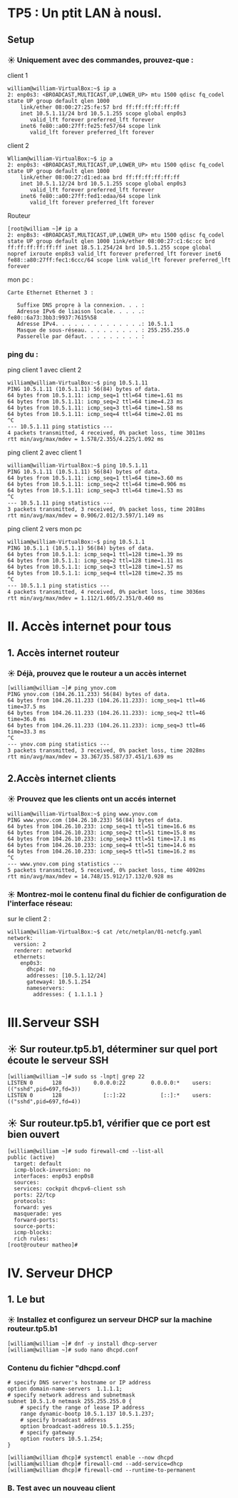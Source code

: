 # TP5 : Un ptit LAN à nousI. 
## Setup
### ☀️ Uniquement avec des commandes, prouvez-que :
client 1 
```
william@william-VirtualBox:~$ ip a
2: enp0s3: <BROADCAST,MULTICAST,UP,LOWER_UP> mtu 1500 qdisc fq_codel state UP group default qlen 1000
    link/ether 08:00:27:25:fe:57 brd ff:ff:ff:ff:ff:ff
    inet 10.5.1.11/24 brd 10.5.1.255 scope global enp0s3
       valid_lft forever preferred_lft forever
    inet6 fe80::a00:27ff:fe25:fe57/64 scope link
       valid_lft forever preferred_lft forever
```
client 2
```
Wlliam@william-VirtualBox:~$ ip a 
2: enp0s3: <BROADCAST,MULTICAST,UP,LOWER_UP> mtu 1500 qdisc fq_codel state UP group default qlen 1000
    link/ether 08:00:27:d1:ed:aa brd ff:ff:ff:ff:ff:ff
    inet 10.5.1.12/24 brd 10.5.1.255 scope global enp0s3
       valid_lft forever preferred_lft forever
    inet6 fe80::a00:27ff:fed1:edaa/64 scope link
       valid_lft forever preferred_lft forever
```
Routeur
```
[root@william ~]# ip a 
2: enpBs3: <BROADCAST,MULTICAST,UP,LOWER_UP> mtu 1500 qdisc fq_codel state UP group default qlen 1000 1ink/ether 08:00:27:c1:6c:cc brd ff:ff:ff:ff:ff:ff inet 18.5.1.254/24 brd 10.5.1.255 scope global nopref ixroute enp8s3 valid_lft forever preferred_lft forever inet6 fe88::a80:27ff:fec1:6ccc/64 scope link valid_lft forever preferred_lft forever
``` 
mon pc : 
```
Carte Ethernet Ethernet 3 :

   Suffixe DNS propre à la connexion. . . :
   Adresse IPv6 de liaison locale. . . . .: fe80::6a73:3bb3:9937:7615%58
   Adresse IPv4. . . . . . . . . . . . . .: 10.5.1.1
   Masque de sous-réseau. . . . . . . . . : 255.255.255.0
   Passerelle par défaut. . . . . . . . . :
```
### ping du : 
ping client 1 avec client 2

``` 
william@william-VirtualBox:~$ ping 10.5.1.11
PING 10.5.1.11 (10.5.1.11) 56(84) bytes of data.
64 bytes from 10.5.1.11: icmp_seq=1 ttl=64 time=1.61 ms
64 bytes from 10.5.1.11: icmp_seq=2 ttl=64 time=4.23 ms
64 bytes from 10.5.1.11: icmp_seq=3 ttl=64 time=1.58 ms
64 bytes from 10.5.1.11: icmp_seq=4 ttl=64 time=2.01 ms
^C
--- 10.5.1.11 ping statistics ---
4 packets transmitted, 4 received, 0% packet loss, time 3011ms
rtt min/avg/max/mdev = 1.578/2.355/4.225/1.092 ms
```
ping client 2 avec client 1
```
william@william-VirtualBox:~$ ping 10.5.1.11
PING 10.5.1.11 (10.5.1.11) 56(84) bytes of data.
64 bytes from 10.5.1.11: icmp_seq=1 ttl=64 time=3.60 ms
64 bytes from 10.5.1.11: icmp_seq=2 ttl=64 time=0.906 ms
64 bytes from 10.5.1.11: icmp_seq=3 ttl=64 time=1.53 ms
^C
--- 10.5.1.11 ping statistics ---
3 packets transmitted, 3 received, 0% packet loss, time 2018ms
rtt min/avg/max/mdev = 0.906/2.012/3.597/1.149 ms
```
ping client 2 vers mon pc 
```
william@william-VirtualBox:~$ ping 10.5.1.1
PING 10.5.1.1 (10.5.1.1) 56(84) bytes of data.
64 bytes from 10.5.1.1: icmp_seq=1 ttl=128 time=1.39 ms
64 bytes from 10.5.1.1: icmp_seq=2 ttl=128 time=1.11 ms
64 bytes from 10.5.1.1: icmp_seq=3 ttl=128 time=1.57 ms
64 bytes from 10.5.1.1: icmp_seq=4 ttl=128 time=2.35 ms
^C
--- 10.5.1.1 ping statistics ---
4 packets transmitted, 4 received, 0% packet loss, time 3036ms
rtt min/avg/max/mdev = 1.112/1.605/2.351/0.460 ms
```



# II. Accès internet pour tous 
## 1. Accès internet routeur
### ☀️ Déjà, prouvez que le routeur a un accès internet
```
[william@william ~]# ping ynov.com
PING ynov.com (104.26.11.233) 56(84) bytes of data.
64 bytes from 104.26.11.233 (104.26.11.233): icmp_seq=1 ttl=46 time=37.5 ms
64 bytes from 104.26.11.233 (104.26.11.233): icmp_seq=2 ttl=46 time=36.0 ms
64 bytes from 104.26.11.233 (104.26.11.233): icmp_seq=3 ttl=46 time=33.3 ms
^C
--- ynov.com ping statistics ---
3 packets transmitted, 3 received, 0% packet loss, time 2028ms
rtt min/avg/max/mdev = 33.367/35.587/37.451/1.639 ms
```
## 2.Accès internet clients 
### ☀️ Prouvez que les clients ont un accés internet 
```
william@william-VirtualBox:~$ ping www.ynov.com
PING www.ynov.com (104.26.10.233) 56(84) bytes of data.
64 bytes from 104.26.10.233: icmp_seq=1 ttl=51 time=16.6 ms
64 bytes from 104.26.10.233: icmp_seq=2 ttl=51 time=15.8 ms
64 bytes from 104.26.10.233: icmp_seq=3 ttl=51 time=17.1 ms
64 bytes from 104.26.10.233: icmp_seq=4 ttl=51 time=14.6 ms
64 bytes from 104.26.10.233: icmp_seq=5 ttl=51 time=16.2 ms
^C
--- www.ynov.com ping statistics ---
5 packets transmitted, 5 received, 0% packet loss, time 4092ms
rtt min/avg/max/mdev = 14.748/15.912/17.132/0.928 ms
```
### ☀️ Montrez-moi le contenu final du fichier de configuration de l'interface réseau: 
sur le client 2 :
```
william@william-VirtualBox:~$ cat /etc/netplan/01-netcfg.yaml
network:
  version: 2
  renderer: networkd
  ethernets:
    enp0s3:
      dhcp4: no
      addresses: [10.5.1.12/24]
      gateway4: 10.5.1.254
      nameservers:
        addresses: { 1.1.1.1 }
``` 
# III.Serveur SSH
## ☀️ Sur routeur.tp5.b1, déterminer sur quel port écoute le serveur SSH

```
[william@william ~]# sudo ss -lnpt| grep 22
LISTEN 0      128          0.0.0.0:22        0.0.0.0:*    users:(("sshd",pid=697,fd=3))
LISTEN 0      128             [::]:22           [::]:*    users:(("sshd",pid=697,fd=4))
```
## ☀️ Sur routeur.tp5.b1, vérifier que ce port est bien ouvert
```
[william@william ~]# sudo firewall-cmd --list-all
public (active)
  target: default
  icmp-block-inversion: no
  interfaces: enp0s3 enp0s8
  sources:
  services: cockpit dhcpv6-client ssh
  ports: 22/tcp
  protocols:
  forward: yes
  masquerade: yes
  forward-ports:
  source-ports:
  icmp-blocks:
  rich rules:
[root@routeur matheo]#
```
# IV. Serveur DHCP
## 1. Le but
### ☀️ Installez et configurez un serveur DHCP sur la machine routeur.tp5.b1
```
[william@william ~]# dnf -y install dhcp-server
[william@william ~]# sudo nano dhcpd.conf
```
### Contenu du fichier "dhcpd.conf
```
# specify DNS server's hostname or IP address
option domain-name-servers  1.1.1.1;
# specify network address and subnetmask
subnet 10.5.1.0 netmask 255.255.255.0 {
    # specify the range of lease IP address
    range dynamic-bootp 10.5.1.137 10.5.1.237;
    # specify broadcast address
    option broadcast-address 10.5.1.255;
    # specify gateway
    option routers 10.5.1.254;
}
```
```
[william@william dhcp]# systemctl enable --now dhcpd
[william@william dhcp]# firewall-cmd --add-service=dhcp
[william@william dhcp]# firewall-cmd --runtime-to-permanent
```
### B. Test avec un nouveau client
